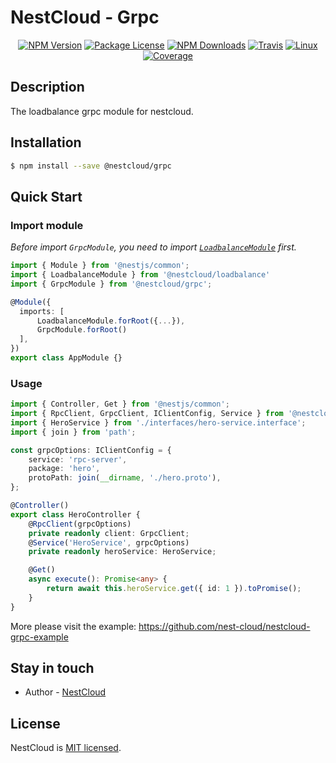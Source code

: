 
[travis-image]: https://api.travis-ci.org/nest-cloud/nestcloud.svg?branch=master
[travis-url]: https://travis-ci.org/nest-cloud/nestcloud
[linux-image]: https://img.shields.io/travis/nest-cloud/nestcloud/master.svg?label=linux
[linux-url]: https://travis-ci.org/nest-cloud/nestcloud

# NestCloud - Grpc

<p align="center">
    <a href="https://www.npmjs.com/~nestcloud" target="_blank"><img src="https://img.shields.io/npm/v/@nestcloud/core.svg" alt="NPM Version"/></a>
    <a href="https://www.npmjs.com/~nestcloud" target="_blank"><img src="https://img.shields.io/npm/l/@nestcloud/core.svg" alt="Package License"/></a>
    <a href="https://www.npmjs.com/~nestcloud" target="_blank"><img src="https://img.shields.io/npm/dm/@nestcloud/core.svg" alt="NPM Downloads"/></a>
    <a href="https://travis-ci.org/nest-cloud/nestcloud" target="_blank"><img src="https://travis-ci.org/nest-cloud/nestcloud.svg?branch=master" alt="Travis"/></a>
    <a href="https://travis-ci.org/nest-cloud/nestcloud" target="_blank"><img src="https://img.shields.io/travis/nest-cloud/nestcloud/master.svg?label=linux" alt="Linux"/></a>
    <a href="https://coveralls.io/github/nest-cloud/nestcloud?branch=master" target="_blank"><img src="https://coveralls.io/repos/github/nest-cloud/nestcloud/badge.svg?branch=master" alt="Coverage"/></a>
</p>

## Description

The loadbalance grpc module for nestcloud.

## Installation

```bash
$ npm install --save @nestcloud/grpc
```

## Quick Start

### Import module

*Before import `GrpcModule`, you need to import [`LoadbalanceModule`][loadbalance] first.*

```typescript
import { Module } from '@nestjs/common';
import { LoadbalanceModule } from '@nestcloud/loadbalance'
import { GrpcModule } from '@nestcloud/grpc';

@Module({
  imports: [
      LoadbalanceModule.forRoot({...}),
      GrpcModule.forRoot()
  ],
})
export class AppModule {}
```

### Usage

```typescript
import { Controller, Get } from '@nestjs/common';
import { RpcClient, GrpcClient, IClientConfig, Service } from '@nestcloud/grpc';
import { HeroService } from './interfaces/hero-service.interface';
import { join } from 'path';

const grpcOptions: IClientConfig = {
    service: 'rpc-server',
    package: 'hero',
    protoPath: join(__dirname, './hero.proto'),
};

@Controller()
export class HeroController {
    @RpcClient(grpcOptions)
    private readonly client: GrpcClient;
    @Service('HeroService', grpcOptions)
    private readonly heroService: HeroService;

    @Get()
    async execute(): Promise<any> {
        return await this.heroService.get({ id: 1 }).toPromise();
    }
}
```

More please visit the example: https://github.com/nest-cloud/nestcloud-grpc-example

## Stay in touch

- Author - [NestCloud](https://github.com/nest-cloud)

## License

  NestCloud is [MIT licensed](LICENSE).


[loadbalance]: https://github.com/nest-cloud/nestcloud/tree/master/packages/loadbalance